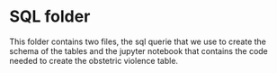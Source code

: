 # SQL folder

This folder contains two files, the sql querie that we use to create the schema of the tables and the jupyter notebook that contains the code needed to create the obstetric violence table. 
